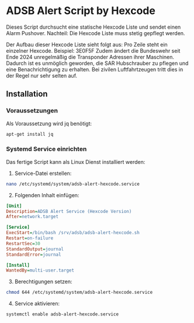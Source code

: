 # ADSB Alert Script by Hexcode

Dieses Script durchsucht eine statische Hexcode Liste und sendet einen Alarm Pushover.
Nachteil: Die Hexcode Liste muss stetig gepflegt werden.

Der Aufbau dieser Hexcode Liste sieht folgt aus: Pro Zeile steht ein einzelner Hexcode. Beispiel: 3E0F5F
Zudem ändert die Bundeswehr seit Ende 2024 unregelmäßig die Transponder Adressen ihrer Maschinen. Dadurch ist es unmöglich geworden, die SAR Hubschrauber zu pflegen und eine Benachrichtigung zu erhalten. Bei zivilen Luftfahrtzeugen tritt dies in der Regel nur sehr selten auf.


## Installation

### Voraussetzungen

Als Voraussetzung wird jq benötigt:
```bash
apt-get install jq
```

### Systemd Service einrichten

Das fertige Script kann als Linux Dienst installiert werden:

1. Service-Datei erstellen:
```bash
nano /etc/systemd/system/adsb-alert-hexcode.service
```

2. Folgenden Inhalt einfügen:
```ini
[Unit]
Description=ADSB Alert Service (Hexcode Version)
After=network.target

[Service]
ExecStart=/bin/bash /srv/adsb/adsb-alert-hexcode.sh
Restart=on-failure
RestartSec=30
StandardOutput=journal
StandardError=journal

[Install]
WantedBy=multi-user.target
```

3. Berechtigungen setzen:
```bash
chmod 644 /etc/systemd/system/adsb-alert-hexcode.service
```

4. Service aktivieren:
```bash
systemctl enable adsb-alert-hexcode.service
```
